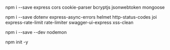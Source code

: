 npm i --save express cors cookie-parser bcryptjs jsonwebtoken mongoose

npm i --save dotenv express-async-errors helmet http-status-codes joi express-rate-limit rate-limiter swagger-ui-express xss-clean

npm i --save --dev nodemon

npm init -y